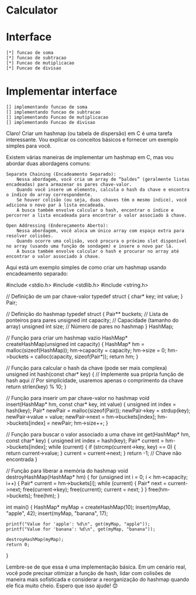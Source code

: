 # Calculator

# Interface

    [*] funcao de soma
    [*] funcao de subtracao 
    [*] Funcao de mutiplicacao
    [*] Funcao de divisao

# Implementar interface

    [] implementando funcao de soma
    [] implementando funcao de subtracao 
    [] implementando Funcao de mutiplicacao
    [] implementando Funcao de divisao

Claro! Criar um hashmap (ou tabela de dispersão) em C é uma tarefa interessante. Vou explicar os conceitos básicos e
fornecer um exemplo simples para você.

Existem várias maneiras de implementar um hashmap em C, mas vou abordar duas abordagens comuns:

    Separate Chaining (Encadeamento Separado):
        Nessa abordagem, você cria um array de “baldes” (geralmente listas encadeadas) para armazenar os pares chave-valor.
        Quando você insere um elemento, calcula o hash da chave e encontra o índice do array correspondente.
        Se houver colisão (ou seja, duas chaves têm o mesmo índice), você adiciona o novo par à lista encadeada.
        A busca também envolve calcular o hash, encontrar o índice e percorrer a lista encadeada para encontrar o valor associado à chave.

    Open Addressing (Endereçamento Aberto):
        Nessa abordagem, você aloca um único array com espaço extra para resolver colisões.
        Quando ocorre uma colisão, você procura o próximo slot disponível no array (usando uma função de sondagem) e insere o novo par lá.
        A busca também envolve calcular o hash e procurar no array até encontrar o valor associado à chave.

Aqui está um exemplo simples de como criar um hashmap usando encadeamento separado:

#include <stdio.h>
#include <stdlib.h>
#include <string.h>

// Definição de um par chave-valor
typedef struct {
char* key;
int value;
} Pair;

// Definição do hashmap
typedef struct {
Pair** buckets; // Lista de ponteiros para pares
unsigned int capacity; // Capacidade (tamanho do array)
unsigned int size; // Número de pares no hashmap
} HashMap;

// Função para criar um hashmap vazio
HashMap* createHashMap(unsigned int capacity) {
HashMap* hm = malloc(sizeof(HashMap));
hm->capacity = capacity;
hm->size = 0;
hm->buckets = calloc(capacity, sizeof(Pair*));
return hm;
}

// Função para calcular o hash da chave (pode ser mais complexa)
unsigned int hash(const char* key) {
// Implemente sua própria função de hash aqui
// Por simplicidade, usaremos apenas o comprimento da chave
return strlen(key) % 10;
}

// Função para inserir um par chave-valor no hashmap
void insert(HashMap* hm, const char* key, int value) {
unsigned int index = hash(key);
Pair* newPair = malloc(sizeof(Pair));
newPair->key = strdup(key);
newPair->value = value;
newPair->next = hm->buckets[index];
hm->buckets[index] = newPair;
hm->size++;
}

// Função para buscar o valor associado a uma chave
int get(HashMap* hm, const char* key) {
unsigned int index = hash(key);
Pair* current = hm->buckets[index];
while (current) {
if (strcmp(current->key, key) == 0) {
return current->value;
}
current = current->next;
}
return -1; // Chave não encontrada
}

// Função para liberar a memória do hashmap
void destroyHashMap(HashMap* hm) {
for (unsigned int i = 0; i < hm->capacity; i++) {
Pair* current = hm->buckets[i];
while (current) {
Pair* next = current->next;
free(current->key);
free(current);
current = next;
}
}
free(hm->buckets);
free(hm);
}

int main() {
HashMap* myMap = createHashMap(10);
insert(myMap, "apple", 42);
insert(myMap, "banana", 17);

    printf("Value for 'apple': %d\n", get(myMap, "apple"));
    printf("Value for 'banana': %d\n", get(myMap, "banana"));

    destroyHashMap(myMap);
    return 0;

}

Lembre-se de que essa é uma implementação básica. Em um cenário real, você pode precisar otimizar a função de hash,
lidar com colisões de maneira mais sofisticada e considerar a reorganização do hashmap quando ele fica muito cheio.
Espero que isso ajude! 😊
